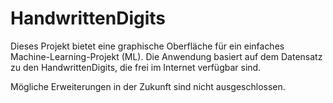 # HandwrittenDigits

Dieses Projekt bietet eine graphische Oberfläche für ein einfaches Machine-Learning-Projekt (ML).
Die Anwendung basiert auf dem Datensatz zu den HandwrittenDigits, die frei im Internet verfügbar sind.

Mögliche Erweiterungen in der Zukunft sind nicht ausgeschlossen.